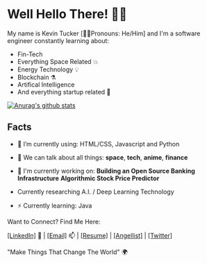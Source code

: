 # Well Hello There! 👋🏾

My name is Kevin Tucker [🧔🏾Pronouns: He/Him] and I'm a software engineer constantly learning about:

- Fin-Tech
- Everything Space Related :boom:
- Energy Technology :bulb:
- Blockchain :alembic:
- Artifical Intelligence
- And everything startup related :rocket:

[![Anurag's github stats](https://github-readme-stats.vercel.app/api?username=k5tuck&hide=prs&count_private=true&show_icons=true&theme=onedark)](https://github.com/anuraghazra/github-readme-stats)

## Facts
- 🌱 I’m currently using: HTML/CSS, Javascript and Python
- 💬 We can talk about all things: **space**, **tech**, **anime**, **finance**
- 🔭 I'm currently working on: 
                                   **Building an Open Source Banking Infrastructure**
                                    **Algorithmic Stock Price Predictor**

- Currently researching A.I. / Deep Learning Technology
                                    
- ⚡️ Currently learning: Java

Want to Connect? Find Me Here:
<br>

<a href="https://www.linkedin.com/in/ktuck18/">[LinkedIn]</a> 💼 | 
<a href ="mailto:kevin.tucker19@gmail.com">[Email]</a> 📫 | 
<a href="https://registry.jsonresume.org/k5tuck">[Resume]</a> | 
<a href="https://angel.co/u/k5tuck">[Angellist]</a> | 
<a href="https://twitter.com/k5tuck">[Twitter]</a>

 "Make Things That Change The World" 🌍
